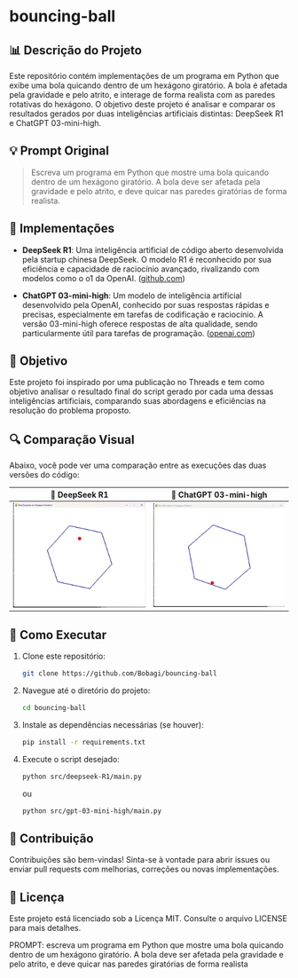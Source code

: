 # bouncing-ball

## 📊 Descrição do Projeto

Este repositório contém implementações de um programa em Python que exibe uma bola quicando dentro de um hexágono giratório. A bola é afetada pela gravidade e pelo atrito, e interage de forma realista com as paredes rotativas do hexágono. O objetivo deste projeto é analisar e comparar os resultados gerados por duas inteligências artificiais distintas: DeepSeek R1 e ChatGPT 03-mini-high.

## 💡 Prompt Original

> Escreva um programa em Python que mostre uma bola quicando dentro de um hexágono giratório. A bola deve ser afetada pela gravidade e pelo atrito, e deve quicar nas paredes giratórias de forma realista.

## 🤖 Implementações

- **DeepSeek R1**: Uma inteligência artificial de código aberto desenvolvida pela startup chinesa DeepSeek. O modelo R1 é reconhecido por sua eficiência e capacidade de raciocínio avançado, rivalizando com modelos como o o1 da OpenAI. ([github.com](https://github.com/deepseek-ai/DeepSeek-R1?utm_source=chatgpt.com))

- **ChatGPT 03-mini-high**: Um modelo de inteligência artificial desenvolvido pela OpenAI, conhecido por suas respostas rápidas e precisas, especialmente em tarefas de codificação e raciocínio. A versão 03-mini-high oferece respostas de alta qualidade, sendo particularmente útil para tarefas de programação. ([openai.com](https://openai.com/index/openai-o3-mini/?utm_source=chatgpt.com))

## 🎯 Objetivo

Este projeto foi inspirado por uma publicação no Threads e tem como objetivo analisar o resultado final do script gerado por cada uma dessas inteligências artificiais, comparando suas abordagens e eficiências na resolução do problema proposto.

## 🔍 Comparação Visual

Abaixo, você pode ver uma comparação entre as execuções das duas versões do código:

| 🧠 **DeepSeek R1** | 💬 **ChatGPT 03-mini-high** |
|:------------------:|:---------------------------:|
| ![DeepSeek R1](deepseek.gif) | ![ChatGPT 03-mini-high](gpt.gif) |

## 🚀 Como Executar

1. Clone este repositório:

   ```bash
   git clone https://github.com/Bobagi/bouncing-ball
   ```

2. Navegue até o diretório do projeto:

   ```bash
   cd bouncing-ball
   ```

3. Instale as dependências necessárias (se houver):

   ```bash
   pip install -r requirements.txt
   ```

4. Execute o script desejado:

   ```bash
   python src/deepseek-R1/main.py
   ```

   ou

   ```bash
   python src/gpt-03-mini-high/main.py
   ```

## 🤝 Contribuição

Contribuições são bem-vindas! Sinta-se à vontade para abrir issues ou enviar pull requests com melhorias, correções ou novas implementações.

## 📄 Licença

Este projeto está licenciado sob a Licença MIT. Consulte o arquivo LICENSE para mais detalhes. 

PROMPT:
escreva um programa em Python que mostre uma bola quicando dentro de um hexágono giratório. A bola deve ser afetada pela gravidade e pelo atrito, e deve quicar nas paredes giratórias de forma realista
